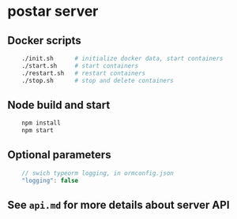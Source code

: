 # postar server

## Docker scripts

``` bash
    ./init.sh      # initialize docker data, start containers
    ./start.sh     # start containers
    ./restart.sh   # restart containers
    ./stop.sh      # stop and delete containers
```

## Node build and start

```bash
    npm install
    npm start
```

## Optional parameters

```javascript
    // swich typeorm logging, in ormconfig.json
    "logging": false
```

## See **``api.md``** for more details about server API
